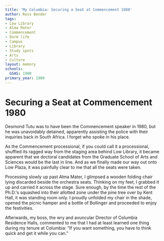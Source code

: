 ```yaml
---
title: 'My Columbia: Securing a Seat at Commencement 1980'
author: Ross Bender
tags:
- Low Library
- Alma Mater
- Commencement
- Dorm life
- Campus
- Library
- Study spots
- Arts
- Culture
layout: memory
schools:
  GSAS: 1980
primary_year: 1980
---
```

# Securing a Seat at Commencement 1980

Desmond Tutu was to have been the Commencement speaker in 1980, but he was unavoidably detained, apparently assisting the police with their inquiries back in South Africa. I forget who spoke in his place.

As the Commencement processional, if you could call it a processional, shuffled its ragged way from the staging area behind Low Library, it became apparent that we doctoral candidates from the Graduate School of Arts and Sciences would be the last in line. And as we finally made our way out onto Low Plaza, it was painfully clear to me that all the seats were taken.

Processing slowly up past  Alma Mater, I glimpsed a wooden folding chair lying discarded beside the orchestra seats. Thinking on my feet, I grabbed it up and carried it across the stage. Sure enough, by the time the rest of the Ph.D.'s squashed into their allotted zone under the pine tree over by Kent Hall, it was standing room only. I proudly unfolded my chair in the shade, opened the picnic hamper and a bottle of Bollinger and proceeded to enjoy the festivities.

Afterwards, my boss, the wry and avuncular Director of Columbia Residence Halls, commented to me that I had at least learned one thing during my tenure at Columbia: "If you want something, you have to think quick and get it while you can."
